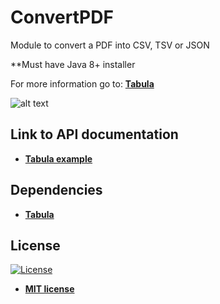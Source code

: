 # ConvertPDF
Module to convert a PDF into CSV, TSV or JSON

**Must have Java 8+ installer

For more information go to: <strong><a href="https://tabula-py.readthedocs.io/en/latest/index.html">Tabula</a></strong>

![alt text](https://raw.githubusercontent.com/rocketbot-cl/convertPDFTable/master/example/ConvertPdf.png)


<h2>Link to API documentation</h2>
<p>
  <ul>
    <li>
      <strong>
        <a href="https://tabula-py.readthedocs.io/en/latest/getting_started.html#example">
          Tabula example
        </a>
      </strong>
    </li>
  </ul> 
</p>

<h2>Dependencies</h2>

<ul>
  <li>
    <strong>
      <a href="https://github.com/chezou/tabula-py">Tabula</a>
    </strong> 
  </li>  
</ul>  

<h2>License</h2>

<p><a href="http://badges.mit-license.org" rel="nofollow"><img src="https://camo.githubusercontent.com/107590fac8cbd65071396bb4d04040f76cde5bde/687474703a2f2f696d672e736869656c64732e696f2f3a6c6963656e73652d6d69742d626c75652e7376673f7374796c653d666c61742d737175617265" alt="License" data-canonical-src="http://img.shields.io/:license-mit-blue.svg?style=flat-square" style="max-width:100%;"></a></p>

<ul>
  <li><strong><a href="http://opensource.org/licenses/mit-license.php" rel="nofollow">MIT license</a></strong></li>
</ul>  
